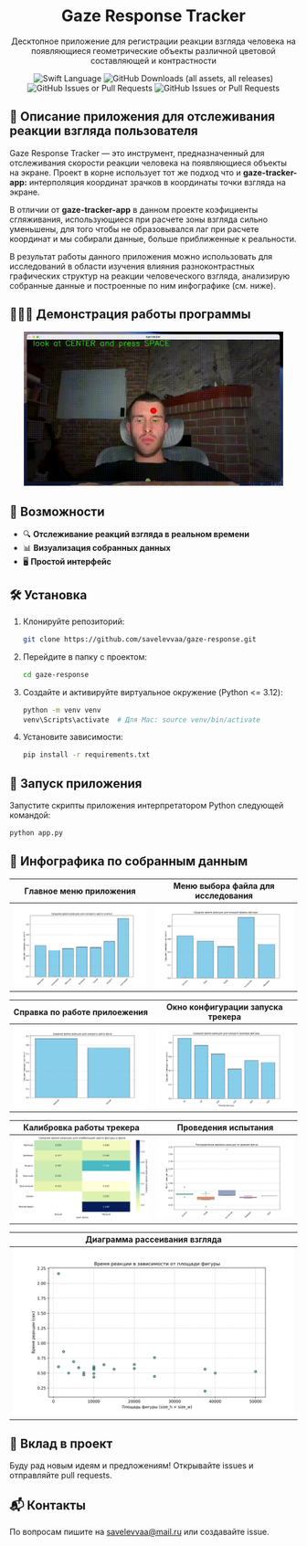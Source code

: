 <div align="center">
<h1>Gaze Response Tracker</h1>
</div>
<div align="center">
<p>Десктопное приложение для регистрации реакции взгляда человека на появляющиеся геометрические объекты различной цветовой составляющей и контрастности</p>

<img src="https://img.shields.io/pypi/pyversions/mediapipe" alt="Swift Language">  ![GitHub Downloads (all assets, all releases)](https://img.shields.io/github/downloads/savelevvaa/gaze-tracker-app/total)  ![GitHub Issues or Pull Requests](https://img.shields.io/github/issues-closed/savelevvaa/gaze-tracker-app)  ![GitHub Issues or Pull Requests](https://img.shields.io/github/issues-pr-closed/savelevvaa/gaze-tracker-app)

</div>

## 🎯 Описание приложения для отслеживания реакции взгляда пользователя
Gaze Response Tracker — это инструмент, предназначенный для отслеживания скорости реакции человека на появляющиеся объекты на экране. Проект в корне использует тот же подход что и **gaze-tracker-app:** интерполяция координат зрачков в координаты точки взгляда на экране.

В отличии от **gaze-tracker-app** в данном проекте коэфициенты сгляживания, использующиеся при расчете зоны взгляда сильно уменьшены, для того чтобы не образовывался лаг при расчете координат и мы собирали данные, больше приближенные к реальности.

В результат работы данного приложения можно использовать для исследований в области изучения влияния разноконтрастных графических структур на реакции человеческого взгляда, анализирую собранные данные и построенные по ним инфографике (см. ниже).


## 👨🏻‍💻  Демонстрация работы программы
<div align="center">
<img src="assets/gazeresponse.gif" width="90%">
</div>


## 🌟 Возможности
- 🔍 **Отслеживание реакций взгляда в реальном времени**
- 📊 **Визуализация собранных данных**
- 🖥️ **Простой интерфейс**


## 🛠 Установка
1. Клонируйте репозиторий:
   ```sh
   git clone https://github.com/savelevvaa/gaze-response.git
   ```
2. Перейдите в папку с проектом:
   ```sh
   cd gaze-response
   ```
3. Создайте и активируйте виртуальное окружение (Python <= 3.12):
   ```sh
   python -m venv venv
   venv\Scripts\activate  # Для Mac: source venv/bin/activate
   ```
4. Установите зависимости:
   ```sh
   pip install -r requirements.txt
   ```

## 🚀 Запуск приложения
Запустите скрипты приложения интерпретатором Python следующей командой:
```sh
python app.py
```


## 📸 Инфографика по собранным данным

Главное меню приложения             |  Меню выбора файла для исследования 
:-------------------------:|:-------------------------:
![alt text](assets/img1.png)  |  ![alt text](assets/img2.png)

Справка по работе прилоежения  |  Окно конфигурации запуска трекера 
:-------------------------:|:-------------------------:
![alt text](assets/img3.png)  |  ![alt text](assets/img4.png)

Калибровка работы трекера  |  Проведения испытания  
:-------------------------:|:-------------------------:
![alt text](assets/img5.png)  |  ![alt text](assets/img6.png)

Диаграмма рассеивания взгляда  |  
:-------------------------:|
![alt text](assets/img7.png)  | 



## 🤝 Вклад в проект
Буду рад новым идеям и предложениям! Открывайте issues и отправляйте pull requests.

## 📬 Контакты
По вопросам пишите на [savelevvaa@mail.ru](mailto:savelevvaa@mail.ru) или создавайте issue.
